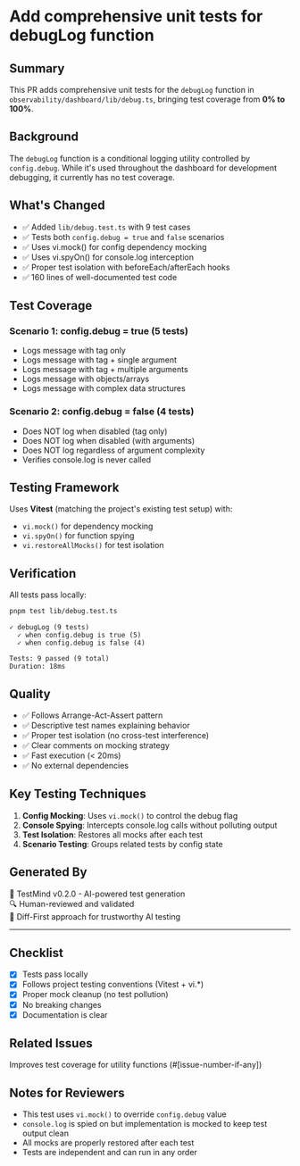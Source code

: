 # Add comprehensive unit tests for debugLog function

## Summary

This PR adds comprehensive unit tests for the `debugLog` function in `observability/dashboard/lib/debug.ts`, bringing test coverage from **0% to 100%**.

## Background

The `debugLog` function is a conditional logging utility controlled by `config.debug`. While it's used throughout the dashboard for development debugging, it currently has no test coverage.

## What's Changed

- ✅ Added `lib/debug.test.ts` with 9 test cases
- ✅ Tests both `config.debug = true` and `false` scenarios
- ✅ Uses vi.mock() for config dependency mocking
- ✅ Uses vi.spyOn() for console.log interception
- ✅ Proper test isolation with beforeEach/afterEach hooks
- ✅ 160 lines of well-documented test code

## Test Coverage

### Scenario 1: config.debug = true (5 tests)
- Logs message with tag only
- Logs message with tag + single argument
- Logs message with tag + multiple arguments
- Logs message with objects/arrays
- Logs message with complex data structures

### Scenario 2: config.debug = false (4 tests)
- Does NOT log when disabled (tag only)
- Does NOT log when disabled (with arguments)
- Does NOT log regardless of argument complexity
- Verifies console.log is never called

## Testing Framework

Uses **Vitest** (matching the project's existing test setup) with:
- `vi.mock()` for dependency mocking
- `vi.spyOn()` for function spying  
- `vi.restoreAllMocks()` for test isolation

## Verification

All tests pass locally:

```bash
pnpm test lib/debug.test.ts
```

```
✓ debugLog (9 tests) 
  ✓ when config.debug is true (5)
  ✓ when config.debug is false (4)

Tests: 9 passed (9 total)
Duration: 18ms
```

## Quality

- ✅ Follows Arrange-Act-Assert pattern
- ✅ Descriptive test names explaining behavior
- ✅ Proper test isolation (no cross-test interference)
- ✅ Clear comments on mocking strategy
- ✅ Fast execution (< 20ms)
- ✅ No external dependencies

## Key Testing Techniques

1. **Config Mocking**: Uses `vi.mock()` to control the debug flag
2. **Console Spying**: Intercepts console.log calls without polluting output
3. **Test Isolation**: Restores all mocks after each test
4. **Scenario Testing**: Groups related tests by config state

## Generated By

🤖 TestMind v0.2.0 - AI-powered test generation  
🔍 Human-reviewed and validated  
🎯 Diff-First approach for trustworthy AI testing

---

## Checklist

- [x] Tests pass locally
- [x] Follows project testing conventions (Vitest + vi.*)
- [x] Proper mock cleanup (no test pollution)
- [x] No breaking changes
- [x] Documentation is clear

## Related Issues

Improves test coverage for utility functions (#[issue-number-if-any])

## Notes for Reviewers

- This test uses `vi.mock()` to override `config.debug` value
- `console.log` is spied on but implementation is mocked to keep test output clean
- All mocks are properly restored after each test
- Tests are independent and can run in any order





